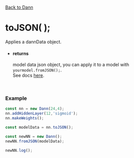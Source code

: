 [Back to Dann](https://github.com/matiasvlevi/Dann/wiki/Dann-Object)

# toJSON( );
Applies a dannData object.

- #### returns<br/>
     model data json object, you can apply it to a model with `yourmodel.fromJSON();`.<br/> See docs [here](https://github.com/matiasvlevi/Dann/wiki/Dann-fromJSON).

<br/>


### Example

```js
const nn = new Dann(24,4);
nn.addHiddenLayer(12,'sigmoid');
nn.makeWeights();

const modelData = nn.toJSON();

const newNN = new Dann();
newNN.fromJSON(modelData);

newNN.log();
```